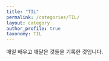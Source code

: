 ```yaml
---
title: "TIL"
permalink: /categories/TIL/
layout: category
author_profile: true
taxonomy: TIL
---
```


매일 배우고 깨달은 것들을 기록한 것입니다.